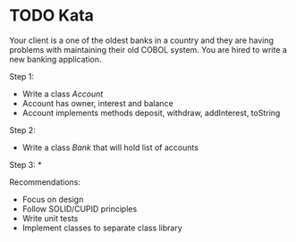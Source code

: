 # TODO Kata

Your client is a one of the oldest banks in a country and they are having problems with maintaining their old COBOL system.
You are hired to write a new banking application.

Step 1:
* Write a class *Account*
* Account has owner, interest and balance
* Account implements methods deposit, withdraw, addInterest, toString

Step 2:
* Write a class *Bank* that will hold list of accounts

Step 3:
*


Recommendations:
- Focus on design
- Follow SOLID/CUPID principles
- Write unit tests
- Implement classes to separate class library